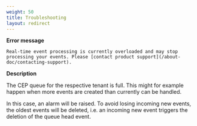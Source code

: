 ```yaml
---
weight: 50
title: Troubleshooting
layout: redirect
---
```


**Error message**

	Real-time event processing is currently overloaded and may stop processing your events. Please [contact product support](/about-doc/contacting-support).

**Description**

The CEP queue for the respective tenant is full. This might for example happen when more events are created than currently can be handled.

In this case, an alarm will be raised. To avoid losing incoming new events, the oldest events will be deleted, i.e. an incoming new event triggers the deletion of the queue head event.
